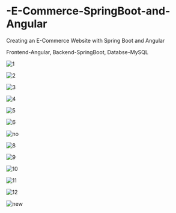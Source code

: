 # -E-Commerce-SpringBoot-and-Angular
Creating an E-Commerce Website with Spring Boot and Angular

Frontend-Angular,
Backend-SpringBoot,
Databse-MySQL

![1](https://github.com/EnesKavusan/-E-Commerce-SpringBoot-and-Angular/assets/76069224/3f2b68bf-217e-4b88-82a1-15367bc4d462)

![2](https://github.com/EnesKavusan/-E-Commerce-SpringBoot-and-Angular/assets/76069224/a800e695-9a70-4dc0-8e00-4a8610c8864d)

![3](https://github.com/EnesKavusan/-E-Commerce-SpringBoot-and-Angular/assets/76069224/88a2ee86-f54a-4e8c-8fba-cf6f21a3ee6b)

![4](https://github.com/EnesKavusan/-E-Commerce-SpringBoot-and-Angular/assets/76069224/8a5aa3b8-ca99-4f21-a9ff-dc676549d24a)

![5](https://github.com/EnesKavusan/-E-Commerce-SpringBoot-and-Angular/assets/76069224/94a8f74f-b034-4016-a2ac-6f11f3dc7da5)

![6](https://github.com/EnesKavusan/-E-Commerce-SpringBoot-and-Angular/assets/76069224/23c6ec6a-dea2-45e8-aab8-907e738df222)

![no](https://github.com/EnesKavusan/-E-Commerce-SpringBoot-and-Angular/assets/76069224/8c6c084a-309f-45ca-ac5e-0ef9497ca823)

![8](https://github.com/EnesKavusan/-E-Commerce-SpringBoot-and-Angular/assets/76069224/8b0a579a-a887-4db3-bb6e-3297037397f8)

![9](https://github.com/EnesKavusan/-E-Commerce-SpringBoot-and-Angular/assets/76069224/c24f2bc9-4be3-48b6-9037-5d2b0e08116c)

![10](https://github.com/EnesKavusan/-E-Commerce-SpringBoot-and-Angular/assets/76069224/33a5ef8f-b3cd-4f6a-9fb1-d8044b0cbc40)

![11](https://github.com/EnesKavusan/-E-Commerce-SpringBoot-and-Angular/assets/76069224/56f2769c-41ef-4562-82da-fbcd84b54e19)

![12](https://github.com/EnesKavusan/-E-Commerce-SpringBoot-and-Angular/assets/76069224/cf2f026e-9287-4080-a6f5-487cdf0b6808)

![new](https://github.com/EnesKavusan/-E-Commerce-SpringBoot-and-Angular/assets/76069224/e57515f1-dd15-4312-b710-6bafff84b95d)

